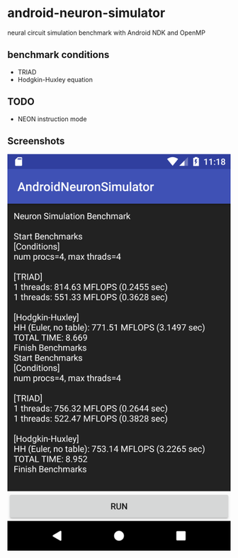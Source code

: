 # android-neuron-simulator
neural circuit simulation benchmark with Android NDK and OpenMP

## benchmark conditions
- TRIAD
- Hodgkin-Huxley equation

## TODO
- NEON instruction mode

## Screenshots

![Screenshot1](/docs/img/Screenshot1.png)
